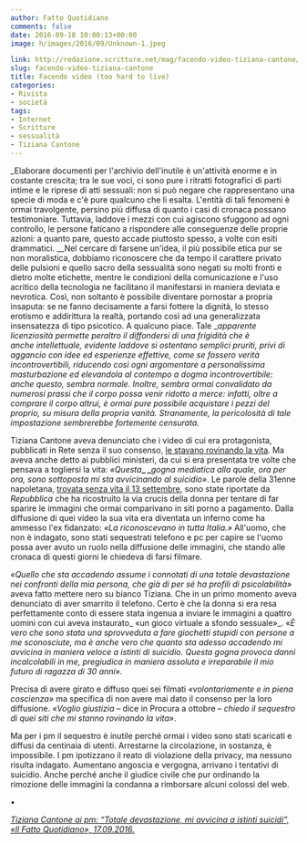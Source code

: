 ```yaml
---
author: Fatto Quotidiano
comments: false
date: 2016-09-18 10:00:13+00:00
image: h/images/2016/09/Unknown-1.jpeg

link: http://redazione.scritture.net/mag/facendo-video-tiziana-cantone/
slug: facendo-video-tiziana-cantone
title: Facendo video (too hard to live)
categories:
- Rivista
- società
tags:
- Internet
- Scritture
- sessualità
- Tiziana Cantone
---
```


_Elaborare documenti per l'archivio dell'inutile è un'attività enorme e in costante crescita; tra le sue voci, ci sono pure i ritratti fotografici di parti intime e le riprese di atti sessuali: non si può negare che rappresentano una specie di moda e c'è pure qualcuno che li esalta. L'entità di tali fenomeni è ormai travolgente, persino più diffusa di quanto i casi di cronaca possano testimoniare. Tuttavia, laddove i mezzi con cui agiscono sfuggono ad ogni controllo, le persone faticano a rispondere alle conseguenze delle proprie azioni: a quanto pare, questo accade piuttosto spesso, a volte con esiti drammatici. __Nel cercare di farsene un'idea, il più possibile etica pur se non moralistica, dobbiamo riconoscere che da tempo il carattere privato delle pulsioni e quello sacro della sessualità sono negati su molti fronti e dietro molte etichette, mentre le condizioni della comunicazione e l'uso acritico della tecnologia ne facilitano il manifestarsi in maniera deviata e nevrotica. Così, non soltanto è possibile diventare pornostar a propria insaputa: se ne fanno decisamente a farsi fottere la dignità, lo stesso erotismo e addirittura la realtà, portando così ad una generalizzata insensatezza di tipo psicotico. A qualcuno piace. Tale __apparente licenziosità permette peraltro il diffondersi di una frigidità che è anche intellettuale, evidente laddove si ostentano semplici pruriti, privi di aggancio con idee ed esperienze effettive, come se fossero verità incontrovertibili, riducendo così ogni argomentare a personalissima masturbazione ed elevandola al contempo a dogma incontrovertibile: anche questo, sembra normale. Inoltre, sembra ormai convalidato da numerosi prassi che il corpo possa venir ridotto a merce: infatti, oltre a comprare il corpo altrui, è ormai pure possibile acquistare i pezzi del proprio, su misura della propria vanità. Stranamente, la pericolosità di tale impostazione sembrerebbe fortemente censurata._



Tiziana Cantone aveva denunciato che i video di cui era protagonista, pubblicati in Rete senza il suo consenso, [le stavano rovinando la vita](http://www.ilfattoquotidiano.it/2016/09/16/tiziana-cantone-la-denuncia-ai-pm-quei-video-mi-stanno-rovinando-la-vita/3037244/). Ma aveva anche detto ai pubblici ministeri, da cui si era presentata tre volte che pensava a togliersi la vita: _«Questa_**_ _**_gogna mediatica alla quale, ora per ora, sono sottoposta mi sta avvicinando al suicidio»_. Le parole della 31enne napoletana, [trovata senza vita il 13 settembre](http://www.ilfattoquotidiano.it/2016/09/13/napoli-era-finita-in-un-video-hot-diventato-virale-ragazza-si-suicida-a-31-anni/3031435/), sono state riportate da _Repubblica_ che ha ricostruito la via crucis della donna per tentare di far sparire le immagini che ormai comparivano in siti porno a pagamento. Dalla diffusione di quei video la sua vita era diventata un inferno come ha ammesso l'ex fidanzato: _«La riconoscevano in tutta Italia.»_ All'uomo, che non è indagato, sono stati sequestrati telefono e pc per capire se l'uomo possa aver avuto un ruolo nella diffusione delle immagini, che stando alle cronaca di questi giorni le chiedeva di farsi filmare.

_«Quello che sta accadendo assume i connotati di una totale devastazione nei confronti della mia persona, che già di per sé ha profili di psicolabilità»_ aveva fatto mettere nero su bianco Tiziana. Che in un primo momento aveva denunciato di aver smarrito il telefono. Certo è che la donna si era resa perfettamente conto di essere stata ingenua a inviare le immagini a quattro uomini con cui aveva instaurato_ «un gioco virtuale a sfondo sessuale»_. «_È vero che sono stata una sprovveduta a fare giochetti stupidi con persone a me sconosciute, ma è anche vero che quanto sta adesso accadendo mi avvicina in maniera veloce a istinti di suicidio. Questa gogna provoca danni incalcolabili in me, pregiudica in maniera assoluta e irreparabile il mio futuro di ragazza di 30 anni»._

Precisa di avere girato e diffuso quei sei filmati _«volontariamente e in piena coscienza»_ ma specifica di non avere mai dato il consenso per la loro diffusione. _«Voglio giustizia_ – dice in Procura a ottobre – _chiedo il sequestro di quei siti che mi stanno rovinando la vita»_.

Ma per i pm il sequestro è inutile perché ormai i video sono stati scaricati e diffusi da centinaia di utenti. Arrestarne la circolazione, in sostanza, è impossibile. I pm ipotizzano il reato di violazione della privacy, ma nessuno risulta indagato. Aumentano angoscia e vergogna, arrivano i tentativi di suicidio. Anche perché anche il giudice civile che pur ordinando la rimozione delle immagini la condanna a rimborsare alcuni colossi del web.

•

_[Tiziana Cantone ai pm: “Totale devastazione, mi avvicina a istinti suicidi”, «Il Fatto Quotidiano», 17.09.2016.](http://www.ilfattoquotidiano.it/2016/09/17/tiziana-cantone-ai-pm-totale-devastazione-mi-avvicina-a-istinti-suicidi/3039929/)_
